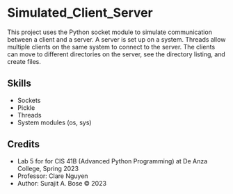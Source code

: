 # Simulated_Client_Server
This project uses the Python socket module to simulate communication between a client and a server. A server is set up on a system. Threads allow multiple clients on the same system to connect to the server. The clients can move to different directories on the server, see the directory listing, and create files.
## Skills
- Sockets
- Pickle
- Threads
- System modules (os, sys)
## Credits
- Lab 5 for for CIS 41B (Advanced Python Programming) at De Anza College, Spring 2023
- Professor: Clare Nguyen
- Author: Surajit A. Bose © 2023 
